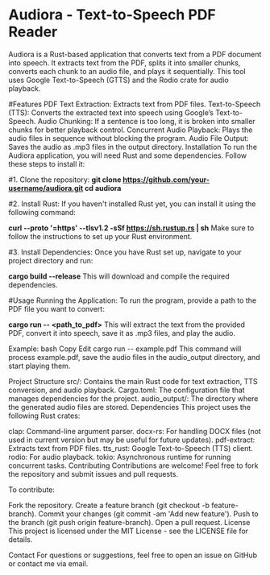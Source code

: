 # Audiora - Text-to-Speech PDF Reader
Audiora is a Rust-based application that converts text from a PDF document into speech. It extracts text from the PDF, splits it into smaller chunks, converts each chunk to an audio file, and plays it sequentially. This tool uses Google Text-to-Speech (GTTS) and the Rodio crate for audio playback.

#Features
PDF Text Extraction: Extracts text from PDF files.
Text-to-Speech (TTS): Converts the extracted text into speech using Google’s Text-to-Speech.
Audio Chunking: If a sentence is too long, it is broken into smaller chunks for better playback control.
Concurrent Audio Playback: Plays the audio files in sequence without blocking the program.
Audio File Output: Saves the audio as .mp3 files in the output directory.
Installation
To run the Audiora application, you will need Rust and some dependencies. Follow these steps to install it:

#1. Clone the repository:
**git clone https://github.com/your-username/audiora.git
cd audiora**

#2. Install Rust:
If you haven't installed Rust yet, you can install it using the following command:


**curl --proto '=https' --tlsv1.2 -sSf https://sh.rustup.rs | sh**
Make sure to follow the instructions to set up your Rust environment.

#3. Install Dependencies:
Once you have Rust set up, navigate to your project directory and run:

**cargo build --release**
This will download and compile the required dependencies.

#Usage
Running the Application:
To run the program, provide a path to the PDF file you want to convert:

**cargo run -- <path_to_pdf>**
This will extract the text from the provided PDF, convert it into speech, save it as .mp3 files, and play the audio.

Example:
bash
Copy
Edit
cargo run -- example.pdf
This command will process example.pdf, save the audio files in the audio_output directory, and start playing them.

Project Structure
src/: Contains the main Rust code for text extraction, TTS conversion, and audio playback.
Cargo.toml: The configuration file that manages dependencies for the project.
audio_output/: The directory where the generated audio files are stored.
Dependencies
This project uses the following Rust crates:

clap: Command-line argument parser.
docx-rs: For handling DOCX files (not used in current version but may be useful for future updates).
pdf-extract: Extracts text from PDF files.
tts_rust: Google Text-to-Speech (TTS) client.
rodio: For audio playback.
tokio: Asynchronous runtime for running concurrent tasks.
Contributing
Contributions are welcome! Feel free to fork the repository and submit issues and pull requests.

To contribute:

Fork the repository.
Create a feature branch (git checkout -b feature-branch).
Commit your changes (git commit -am 'Add new feature').
Push to the branch (git push origin feature-branch).
Open a pull request.
License
This project is licensed under the MIT License - see the LICENSE file for details.

Contact
For questions or suggestions, feel free to open an issue on GitHub or contact me via email.

